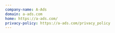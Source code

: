 ```yaml
---
company-name: A-Ads
domain: a-ads.com
home: https://a-ads.com/
privacy-policy: https://a-ads.com/privacy_policy
---
```




